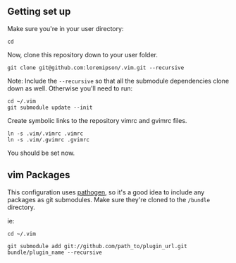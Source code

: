 ## Getting set up

Make sure you're in your user directory:

`cd`

Now, clone this repository down to your user folder.

`git clone git@github.com:loremipson/.vim.git --recursive`

Note: Include the `--recursive` so that all the submodule dependencies clone down as well. Otherwise you'll need to run:

    cd ~/.vim
	git submodule update --init

Create symbolic links to the repository vimrc and gvimrc files.

    ln -s .vim/.vimrc .vimrc
	ln -s .vim/.gvimrc .gvimrc

You should be set now.

## vim Packages

This configuration uses [pathogen](http://www.vim.org/scripts/script.php?script_id=2332), so it's a good idea to include any packages as git submodules. Make sure they're cloned to the `/bundle` directory.

ie:

    cd ~/.vim
	
	git submodule add git://github.com/path_to/plugin_url.git bundle/plugin_name --recursive
